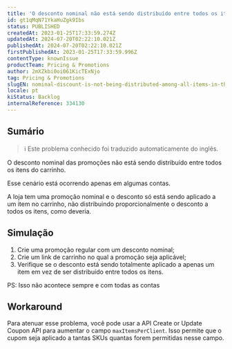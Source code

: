```yaml
---
title: 'O desconto nominal não está sendo distribuído entre todos os itens do carrinho'
id: gt1qMqN71YkaHuZgk9Ibs
status: PUBLISHED
createdAt: 2023-01-25T17:33:59.274Z
updatedAt: 2024-07-20T02:22:10.021Z
publishedAt: 2024-07-20T02:22:10.021Z
firstPublishedAt: 2023-01-25T17:33:59.996Z
contentType: knownIssue
productTeam: Pricing & Promotions
author: 2mXZkbi0oi061KicTExNjo
tag: Pricing & Promotions
slugEN: nominal-discount-is-not-being-distributed-among-all-items-in-the-cart
locale: pt
kiStatus: Backlog
internalReference: 334130
---
```


## Sumário

>ℹ️ Este problema conhecido foi traduzido automaticamente do inglês.



O desconto nominal das promoções não está sendo distribuído entre todos os itens do carrinho.

Esse cenário está ocorrendo apenas em algumas contas.

A loja tem uma promoção nominal e o desconto só está sendo aplicado a um item no carrinho, não distribuindo proporcionalmente o desconto a todos os itens, como deveria.

## Simulação




1. Crie uma promoção regular com um desconto nominal;
2. Crie um link de carrinho no qual a promoção seja aplicável;
3. Verifique se o desconto está sendo totalmente aplicado a apenas um item em vez de ser distribuído entre todos os itens.

PS: Isso não acontece sempre e com todas as contas

## Workaround


Para atenuar esse problema, você pode usar a API Create or Update Coupon API para aumentar o campo `maxItemsPerClient`. Isso permite que o cupom seja aplicado a tantas SKUs quantas forem permitidas nesse campo.





